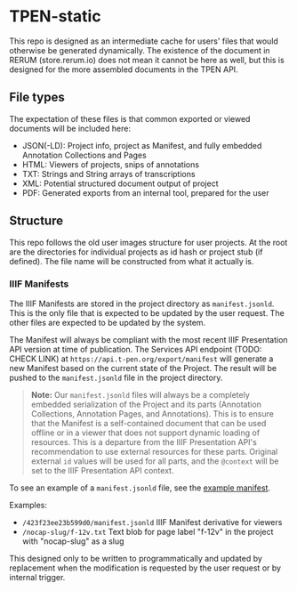 # TPEN-static
This repo is designed as an intermediate cache for users' files that would otherwise be generated dynamically. The 
existence of the document in RERUM (store.rerum.io) does not mean it cannot be here as well, but this is designed 
for the more assembled documents in the TPEN API.

## File types
The expectation of these files is that common exported or viewed documents will be included here:

* JSON(-LD): Project info, project as Manifest, and fully embedded Annotation Collections and Pages
* HTML: Viewers of projects, snips of annotations
* TXT: Strings and String arrays of transcriptions
* XML: Potential structured document output of project
* PDF: Generated exports from an internal tool, prepared for the user

## Structure
This repo follows the old user images structure for user projects. At the root are the directories for individual 
projects as id hash or project stub (if defined). The file name will be constructed from what it actually is.

### IIIF Manifests
The IIIF Manifests are stored in the project directory as `manifest.jsonld`. This is the only file that is expected to
be updated by the user request. The other files are expected to be updated by the system.

The Manifest will always be compliant with the most recent IIIF Presentation API version at time of publication.
The Services API endpoint (TODO: CHECK LINK) at `https://api.t-pen.org/export/manifest` will generate a new Manifest 
based on the current state of the Project. The result will be pushed to the `manifest.jsonld` file in the project
directory.

> **Note:** Our `manifest.jsonld` files will always be a completely embedded serialization of the Project and its 
> parts (Annotation Collections, Annotation Pages, and Annotations). This is to ensure that the Manifest is a
> self-contained document that can be used offline or in a viewer that does not support dynamic loading of resources.
> This is a departure from the IIIF Presentation API's recommendation to use external resources for these parts.
> Original external `id` values will be used for all parts, and the `@context` will be set to the IIIF Presentation API context.

To see an example of a `manifest.jsonld` file, see the [example manifest](example-manifest.jsonld).

Examples: 
* `/423f23ee23b599d0/manifest.jsonld` IIIF Manifest derivative for viewers
* `/nocap-slug/f-12v.txt` Text blob for page label "f-12v" in the project with "nocap-slug" as a slug

This designed only to be written to programmatically and updated by replacement when the modification is
requested by the user request or by internal trigger.
